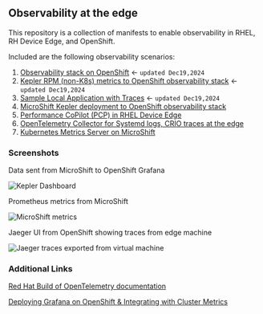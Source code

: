 ## Observability at the edge

This repository is a collection of manifests to enable observability in RHEL, RH Device Edge, and OpenShift.

Included are the following observability scenarios:

1. [Observability stack on OpenShift](observability-hub/README.md) <- `updated Dec19,2024`
3. [Kepler RPM (non-K8s) metrics to OpenShift observability stack](edge/sample-app/kepler/README.md) <- `updated Dec19,2024`
3. [Sample Local Application with Traces](edge/sample-app/local-tracegen/README.md) <- `updated Dec19,2024`
3. [MicroShift Kepler deployment to OpenShift observability stack](edge/sample-app/kepler/microshift/README.md)
2. [Performance CoPilot (PCP) in RHEL Device Edge](./edge/edge-pcp-to-ocp/README.md)
2. [OpenTelemetry Collector for Systemd logs, CRIO traces at the edge](edge/otel-collector-infra/README.md)
1. [Kubernetes Metrics Server on MicroShift](edge/metrics-server/README.md)

### Screenshots

Data sent from MicroShift to OpenShift Grafana

![Kepler Dashboard](images/kepler-dashboard-microshift-in-ocp.png)

Prometheus metrics from MicroShift 

![MicroShift metrics](images/microshift-metrics.png)

Jaeger UI from OpenShift showing traces from edge machine

![Jaeger traces exported from virtual machine](images/localjaeger.png)

### Additional Links

[Red Hat Build of OpenTelemetry documentation](https://docs.redhat.com/en/documentation/red_hat_enterprise_linux/9/html/deploying_rhel_9_on_amazon_web_services/configuring-the-opentelemetry-collector-for-rhel-on-cloud_deploying-a-virtual-machine-on-aws#configuring-the-opentelemetry-collector-for-journald-logging_configuring-the-opentelemetry-collector-for-rhel-on-cloud)

[Deploying Grafana on OpenShift & Integrating with Cluster Metrics](https://cloud.redhat.com/experts/o11y/ocp-grafana/)

